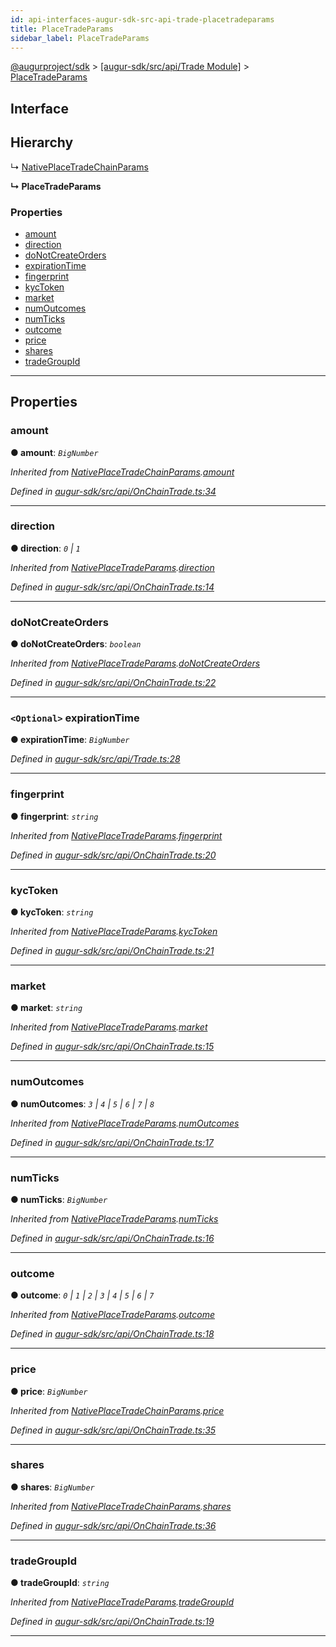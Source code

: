 ```yaml
---
id: api-interfaces-augur-sdk-src-api-trade-placetradeparams
title: PlaceTradeParams
sidebar_label: PlaceTradeParams
---
```


[@augurproject/sdk](api-readme.md) > [[augur-sdk/src/api/Trade Module]](api-modules-augur-sdk-src-api-trade-module.md) > [PlaceTradeParams](api-interfaces-augur-sdk-src-api-trade-placetradeparams.md)

## Interface

## Hierarchy

↳  [NativePlaceTradeChainParams](api-interfaces-augur-sdk-src-api-onchaintrade-nativeplacetradechainparams.md)

**↳ PlaceTradeParams**

### Properties

* [amount](api-interfaces-augur-sdk-src-api-trade-placetradeparams.md#amount)
* [direction](api-interfaces-augur-sdk-src-api-trade-placetradeparams.md#direction)
* [doNotCreateOrders](api-interfaces-augur-sdk-src-api-trade-placetradeparams.md#donotcreateorders)
* [expirationTime](api-interfaces-augur-sdk-src-api-trade-placetradeparams.md#expirationtime)
* [fingerprint](api-interfaces-augur-sdk-src-api-trade-placetradeparams.md#fingerprint)
* [kycToken](api-interfaces-augur-sdk-src-api-trade-placetradeparams.md#kyctoken)
* [market](api-interfaces-augur-sdk-src-api-trade-placetradeparams.md#market)
* [numOutcomes](api-interfaces-augur-sdk-src-api-trade-placetradeparams.md#numoutcomes)
* [numTicks](api-interfaces-augur-sdk-src-api-trade-placetradeparams.md#numticks)
* [outcome](api-interfaces-augur-sdk-src-api-trade-placetradeparams.md#outcome)
* [price](api-interfaces-augur-sdk-src-api-trade-placetradeparams.md#price)
* [shares](api-interfaces-augur-sdk-src-api-trade-placetradeparams.md#shares)
* [tradeGroupId](api-interfaces-augur-sdk-src-api-trade-placetradeparams.md#tradegroupid)

---

## Properties

<a id="amount"></a>

###  amount

**● amount**: *`BigNumber`*

*Inherited from [NativePlaceTradeChainParams](api-interfaces-augur-sdk-src-api-onchaintrade-nativeplacetradechainparams.md).[amount](api-interfaces-augur-sdk-src-api-onchaintrade-nativeplacetradechainparams.md#amount)*

*Defined in [augur-sdk/src/api/OnChainTrade.ts:34](https://github.com/AugurProject/augur/blob/0787bf1a23/packages/augur-sdk/src/api/OnChainTrade.ts#L34)*

___
<a id="direction"></a>

###  direction

**● direction**: *`0` \| `1`*

*Inherited from [NativePlaceTradeParams](api-interfaces-augur-sdk-src-api-onchaintrade-nativeplacetradeparams.md).[direction](api-interfaces-augur-sdk-src-api-onchaintrade-nativeplacetradeparams.md#direction)*

*Defined in [augur-sdk/src/api/OnChainTrade.ts:14](https://github.com/AugurProject/augur/blob/0787bf1a23/packages/augur-sdk/src/api/OnChainTrade.ts#L14)*

___
<a id="donotcreateorders"></a>

###  doNotCreateOrders

**● doNotCreateOrders**: *`boolean`*

*Inherited from [NativePlaceTradeParams](api-interfaces-augur-sdk-src-api-onchaintrade-nativeplacetradeparams.md).[doNotCreateOrders](api-interfaces-augur-sdk-src-api-onchaintrade-nativeplacetradeparams.md#donotcreateorders)*

*Defined in [augur-sdk/src/api/OnChainTrade.ts:22](https://github.com/AugurProject/augur/blob/0787bf1a23/packages/augur-sdk/src/api/OnChainTrade.ts#L22)*

___
<a id="expirationtime"></a>

### `<Optional>` expirationTime

**● expirationTime**: *`BigNumber`*

*Defined in [augur-sdk/src/api/Trade.ts:28](https://github.com/AugurProject/augur/blob/0787bf1a23/packages/augur-sdk/src/api/Trade.ts#L28)*

___
<a id="fingerprint"></a>

###  fingerprint

**● fingerprint**: *`string`*

*Inherited from [NativePlaceTradeParams](api-interfaces-augur-sdk-src-api-onchaintrade-nativeplacetradeparams.md).[fingerprint](api-interfaces-augur-sdk-src-api-onchaintrade-nativeplacetradeparams.md#fingerprint)*

*Defined in [augur-sdk/src/api/OnChainTrade.ts:20](https://github.com/AugurProject/augur/blob/0787bf1a23/packages/augur-sdk/src/api/OnChainTrade.ts#L20)*

___
<a id="kyctoken"></a>

###  kycToken

**● kycToken**: *`string`*

*Inherited from [NativePlaceTradeParams](api-interfaces-augur-sdk-src-api-onchaintrade-nativeplacetradeparams.md).[kycToken](api-interfaces-augur-sdk-src-api-onchaintrade-nativeplacetradeparams.md#kyctoken)*

*Defined in [augur-sdk/src/api/OnChainTrade.ts:21](https://github.com/AugurProject/augur/blob/0787bf1a23/packages/augur-sdk/src/api/OnChainTrade.ts#L21)*

___
<a id="market"></a>

###  market

**● market**: *`string`*

*Inherited from [NativePlaceTradeParams](api-interfaces-augur-sdk-src-api-onchaintrade-nativeplacetradeparams.md).[market](api-interfaces-augur-sdk-src-api-onchaintrade-nativeplacetradeparams.md#market)*

*Defined in [augur-sdk/src/api/OnChainTrade.ts:15](https://github.com/AugurProject/augur/blob/0787bf1a23/packages/augur-sdk/src/api/OnChainTrade.ts#L15)*

___
<a id="numoutcomes"></a>

###  numOutcomes

**● numOutcomes**: *`3` \| `4` \| `5` \| `6` \| `7` \| `8`*

*Inherited from [NativePlaceTradeParams](api-interfaces-augur-sdk-src-api-onchaintrade-nativeplacetradeparams.md).[numOutcomes](api-interfaces-augur-sdk-src-api-onchaintrade-nativeplacetradeparams.md#numoutcomes)*

*Defined in [augur-sdk/src/api/OnChainTrade.ts:17](https://github.com/AugurProject/augur/blob/0787bf1a23/packages/augur-sdk/src/api/OnChainTrade.ts#L17)*

___
<a id="numticks"></a>

###  numTicks

**● numTicks**: *`BigNumber`*

*Inherited from [NativePlaceTradeParams](api-interfaces-augur-sdk-src-api-onchaintrade-nativeplacetradeparams.md).[numTicks](api-interfaces-augur-sdk-src-api-onchaintrade-nativeplacetradeparams.md#numticks)*

*Defined in [augur-sdk/src/api/OnChainTrade.ts:16](https://github.com/AugurProject/augur/blob/0787bf1a23/packages/augur-sdk/src/api/OnChainTrade.ts#L16)*

___
<a id="outcome"></a>

###  outcome

**● outcome**: *`0` \| `1` \| `2` \| `3` \| `4` \| `5` \| `6` \| `7`*

*Inherited from [NativePlaceTradeParams](api-interfaces-augur-sdk-src-api-onchaintrade-nativeplacetradeparams.md).[outcome](api-interfaces-augur-sdk-src-api-onchaintrade-nativeplacetradeparams.md#outcome)*

*Defined in [augur-sdk/src/api/OnChainTrade.ts:18](https://github.com/AugurProject/augur/blob/0787bf1a23/packages/augur-sdk/src/api/OnChainTrade.ts#L18)*

___
<a id="price"></a>

###  price

**● price**: *`BigNumber`*

*Inherited from [NativePlaceTradeChainParams](api-interfaces-augur-sdk-src-api-onchaintrade-nativeplacetradechainparams.md).[price](api-interfaces-augur-sdk-src-api-onchaintrade-nativeplacetradechainparams.md#price)*

*Defined in [augur-sdk/src/api/OnChainTrade.ts:35](https://github.com/AugurProject/augur/blob/0787bf1a23/packages/augur-sdk/src/api/OnChainTrade.ts#L35)*

___
<a id="shares"></a>

###  shares

**● shares**: *`BigNumber`*

*Inherited from [NativePlaceTradeChainParams](api-interfaces-augur-sdk-src-api-onchaintrade-nativeplacetradechainparams.md).[shares](api-interfaces-augur-sdk-src-api-onchaintrade-nativeplacetradechainparams.md#shares)*

*Defined in [augur-sdk/src/api/OnChainTrade.ts:36](https://github.com/AugurProject/augur/blob/0787bf1a23/packages/augur-sdk/src/api/OnChainTrade.ts#L36)*

___
<a id="tradegroupid"></a>

###  tradeGroupId

**● tradeGroupId**: *`string`*

*Inherited from [NativePlaceTradeParams](api-interfaces-augur-sdk-src-api-onchaintrade-nativeplacetradeparams.md).[tradeGroupId](api-interfaces-augur-sdk-src-api-onchaintrade-nativeplacetradeparams.md#tradegroupid)*

*Defined in [augur-sdk/src/api/OnChainTrade.ts:19](https://github.com/AugurProject/augur/blob/0787bf1a23/packages/augur-sdk/src/api/OnChainTrade.ts#L19)*

___

